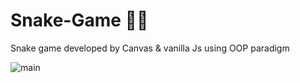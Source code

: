 # Snake-Game 🐍🍎
Snake game developed by Canvas &amp; vanilla Js using OOP paradigm 


![main](https://user-images.githubusercontent.com/91375726/185867436-e8d4f3ae-fee6-442c-aec6-b408ba583426.gif)
